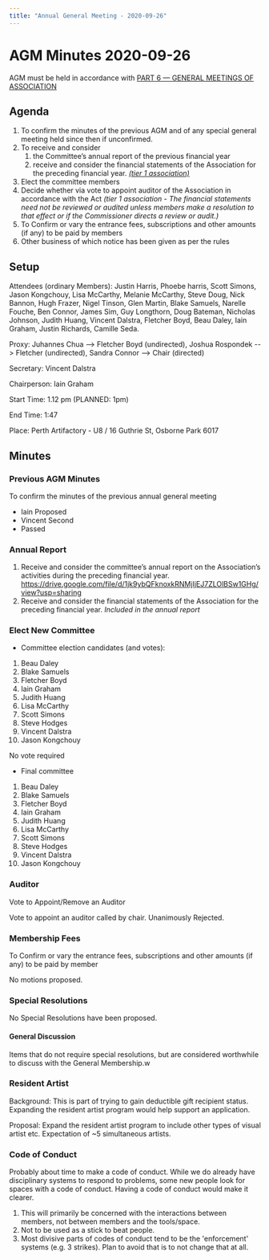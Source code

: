 ```yaml
---
title: "Annual General Meeting - 2020-09-26"
---
```

# AGM Minutes 2020-09-26

AGM must be held in accordance with [PART 6 — GENERAL MEETINGS OF ASSOCIATION](https://wiki.artifactory.org.au/doku.php?id=constitution#annual_general_meeting)

## Agenda

1.  To confirm the minutes of the previous AGM and of any special general meeting held since then if unconfirmed.
2.  To receive and consider
    1.  the Committee’s annual report of the previous financial year
    2.  receive and consider the financial statements of the Association for the preceding financial year. *[(tier 1 association)](https://www.commerce.wa.gov.au/publications/financial-reporting-under-new-associations-law)*
3.  Elect the committee members
4.  Decide whether via vote to appoint auditor of the Association in accordance with the Act *(tier 1 association - The financial statements need not be reviewed or audited unless members make a resolution to that effect or if the Commissioner directs a review or audit.)*
5.  To Confirm or vary the entrance fees, subscriptions and other amounts (if any) to be paid by members
6.  Other business of which notice has been given as per the rules

## Setup

Attendees (ordinary Members): Justin Harris, Phoebe harris, Scott Simons, Jason Kongchouy, Lisa McCarthy, Melanie McCarthy, Steve Doug, Nick Bannon, Hugh Frazer, Nigel Tinson, Glen Martin, Blake Samuels, Narelle Fouche, Ben Connor, James Sim, Guy Longthorn, Doug Bateman, Nicholas Johnson, Judith Huang, Vincent Dalstra, Fletcher Boyd, Beau Daley, Iain Graham, Justin Richards, Camille Seda.

Proxy: Juhannes Chua --\> Fletcher Boyd (undirected), Joshua Rospondek --\> Fletcher (undirected), Sandra Connor --\> Chair (directed)

Secretary: Vincent Dalstra

Chairperson: Iain Graham

Start Time: 1.12 pm (PLANNED: 1pm)

End Time: 1:47

Place: Perth Artifactory - U8 / 16 Guthrie St, Osborne Park 6017

## Minutes

### Previous AGM Minutes

To confirm the minutes of the previous annual general meeting

-   Iain Proposed
-   Vincent Second
-   Passed

### Annual Report

1.  Receive and consider the committee’s annual report on the Association’s activities during the preceding financial year. <https://drive.google.com/file/d/1jk9ybQFknoxkRNMjIjEJ7ZLOlBSw1GHg/view?usp=sharing>
2.  Receive and consider the financial statements of the Association for the preceding financial year. *Included in the annual report*

### Elect New Committee

-   Committee election candidates (and votes):

1.  Beau Daley
2.  Blake Samuels
3.  Fletcher Boyd
4.  Iain Graham
5.  Judith Huang
6.  Lisa McCarthy
7.  Scott Simons
8.  Steve Hodges
9.  Vincent Dalstra
10. Jason Kongchouy

No vote required

-   Final committee

1.  Beau Daley
2.  Blake Samuels
3.  Fletcher Boyd
4.  Iain Graham
5.  Judith Huang
6.  Lisa McCarthy
7.  Scott Simons
8.  Steve Hodges
9.  Vincent Dalstra
10. Jason Kongchouy

### Auditor

Vote to Appoint/Remove an Auditor

Vote to appoint an auditor called by chair. Unanimously Rejected.

### Membership Fees

To Confirm or vary the entrance fees, subscriptions and other amounts (if any) to be paid by member

No motions proposed.

### Special Resolutions

No Special Resolutions have been proposed.

#### General Discussion

Items that do not require special resolutions, but are considered worthwhile to discuss with the General Membership.w

### Resident Artist

Background: This is part of trying to gain deductible gift recipient status. Expanding the resident artist program would help support an application.

Proposal: Expand the resident artist program to include other types of visual artist etc. Expectation of \~5 simultaneous artists.

### Code of Conduct

Probably about time to make a code of conduct. While we do already have disciplinary systems to respond to problems, some new people look for spaces with a code of conduct. Having a code of conduct would make it clearer.

1.  This will primarily be concerned with the interactions between members, not between members and the tools/space.
2.  Not to be used as a stick to beat people.
3.  Most divisive parts of codes of conduct tend to be the 'enforcement' systems (e.g. 3 strikes). Plan to avoid that is to not change that at all.

